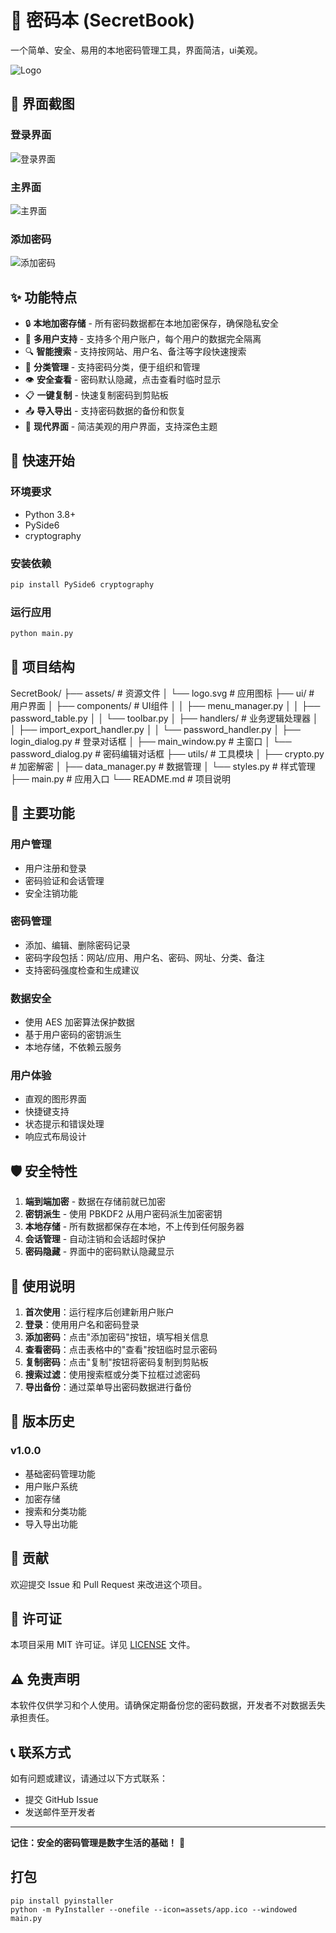 # 🔐 密码本 (SecretBook)

一个简单、安全、易用的本地密码管理工具，界面简洁，ui美观。

![Logo](assets/logo.svg)

## 📸 界面截图

### 登录界面
![登录界面](assets/login.png)

### 主界面
![主界面](assets/main.png)

### 添加密码
![添加密码](assets/add.png)

## ✨ 功能特点

- 🔒 **本地加密存储** - 所有密码数据都在本地加密保存，确保隐私安全
- 👤 **多用户支持** - 支持多个用户账户，每个用户的数据完全隔离
- 🔍 **智能搜索** - 支持按网站、用户名、备注等字段快速搜索
- 📂 **分类管理** - 支持密码分类，便于组织和管理
- 👁️ **安全查看** - 密码默认隐藏，点击查看时临时显示
- 📋 **一键复制** - 快速复制密码到剪贴板
- 📤 **导入导出** - 支持密码数据的备份和恢复
- 🎨 **现代界面** - 简洁美观的用户界面，支持深色主题

## 🚀 快速开始

### 环境要求

- Python 3.8+
- PySide6
- cryptography

### 安装依赖

```bash
pip install PySide6 cryptography
```

### 运行应用

```bash
python main.py
```

## 📁 项目结构
SecretBook/
├── assets/                 # 资源文件
│   └── logo.svg           # 应用图标
├── ui/                    # 用户界面
│   ├── components/        # UI组件
│   │   ├── menu_manager.py
│   │   ├── password_table.py
│   │   └── toolbar.py
│   ├── handlers/          # 业务逻辑处理器
│   │   ├── import_export_handler.py
│   │   └── password_handler.py
│   ├── login_dialog.py    # 登录对话框
│   ├── main_window.py     # 主窗口
│   └── password_dialog.py # 密码编辑对话框
├── utils/                 # 工具模块
│   ├── crypto.py          # 加密解密
│   ├── data_manager.py    # 数据管理
│   └── styles.py          # 样式管理
├── main.py               # 应用入口
└── README.md             # 项目说明


## 🔧 主要功能

### 用户管理
- 用户注册和登录
- 密码验证和会话管理
- 安全注销功能

### 密码管理
- 添加、编辑、删除密码记录
- 密码字段包括：网站/应用、用户名、密码、网址、分类、备注
- 支持密码强度检查和生成建议

### 数据安全
- 使用 AES 加密算法保护数据
- 基于用户密码的密钥派生
- 本地存储，不依赖云服务

### 用户体验
- 直观的图形界面
- 快捷键支持
- 状态提示和错误处理
- 响应式布局设计

## 🛡️ 安全特性

1. **端到端加密** - 数据在存储前就已加密
2. **密钥派生** - 使用 PBKDF2 从用户密码派生加密密钥
3. **本地存储** - 所有数据都保存在本地，不上传到任何服务器
4. **会话管理** - 自动注销和会话超时保护
5. **密码隐藏** - 界面中的密码默认隐藏显示

## 📝 使用说明

1. **首次使用**：运行程序后创建新用户账户
2. **登录**：使用用户名和密码登录
3. **添加密码**：点击"添加密码"按钮，填写相关信息
4. **查看密码**：点击表格中的"查看"按钮临时显示密码
5. **复制密码**：点击"复制"按钮将密码复制到剪贴板
6. **搜索过滤**：使用搜索框或分类下拉框过滤密码
7. **导出备份**：通过菜单导出密码数据进行备份

## 🔄 版本历史

### v1.0.0
- 基础密码管理功能
- 用户账户系统
- 加密存储
- 搜索和分类功能
- 导入导出功能

## 🤝 贡献

欢迎提交 Issue 和 Pull Request 来改进这个项目。

## 📄 许可证

本项目采用 MIT 许可证。详见 [LICENSE](LICENSE) 文件。

## ⚠️ 免责声明

本软件仅供学习和个人使用。请确保定期备份您的密码数据，开发者不对数据丢失承担责任。

## 📞 联系方式

如有问题或建议，请通过以下方式联系：

- 提交 GitHub Issue
- 发送邮件至开发者

---

**记住：安全的密码管理是数字生活的基础！** 🔐

## 打包
```shell
pip install pyinstaller
python -m PyInstaller --onefile --icon=assets/app.ico --windowed main.py
```

